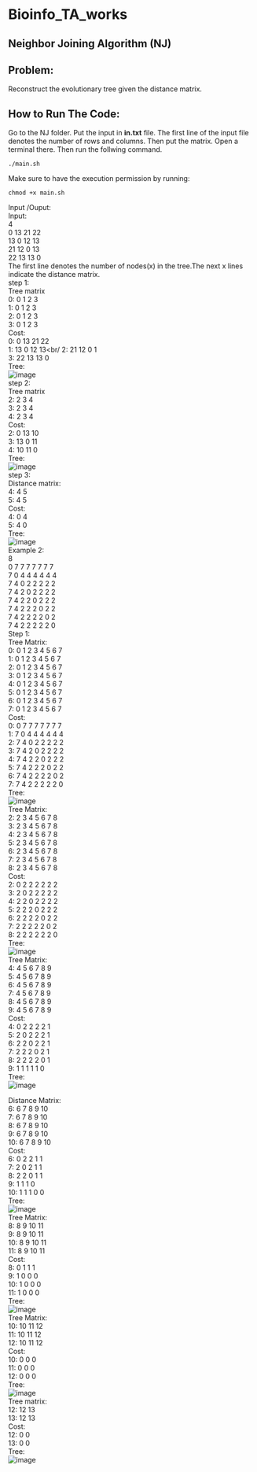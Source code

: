 # Bioinfo_TA_works

## Neighbor Joining Algorithm (NJ)

## Problem:
Reconstruct the evolutionary tree given the distance matrix.

## How to Run The Code:
Go to the NJ folder. Put the input in **in.txt** file. The first line of the input file denotes the number of rows and columns. Then put the matrix.
Open a terminal there. Then run the follwing command.
```
./main.sh
```
Make sure to have the execution permission by running:
```
chmod +x main.sh
```


Input /Ouput:<br/>
Input:<br/>
4<br/>
0 13 21 22<br/>
13 0 12 13<br/>
21 12 0 13<br/>
22 13 13 0<br/>
The first line denotes the number of nodes(x) in the tree.The next x lines indicate the distance matrix.<br/>
step 1:<br/>
Tree matrix<br/>
0: 0 1 2 3<br/>
1: 0 1 2 3<br/>
2: 0 1 2 3<br/>
3: 0 1 2 3<br/>
Cost:<br/>
0: 0 13 21 22<br/>
1: 13 0 12 13<br/
2: 21 12 0 1<br/>
3: 22 13 13 0<br/>
Tree:<br/>
![image](https://user-images.githubusercontent.com/40664860/122535022-f4e60180-d044-11eb-9688-f977e1d92e6d.png)<br/>
step 2:<br/>
Tree matrix<br/>
2: 2 3 4<br/>
3: 2 3 4<br/>
4: 2 3 4<br/>
Cost:<br/>
2: 0 13 10<br/>
3: 13 0 11<br/>
4: 10 11 0<br/>
Tree:<br/>
![image](https://user-images.githubusercontent.com/40664860/122535377-5312e480-d045-11eb-8648-8612ec88a938.png)<br/>
step 3:<br/>
Distance matrix:<br/>
4: 4 5<br/>
5: 4 5<br/>
Cost:<br/>
4: 0 4<br/>
5: 4 0<br/>
Tree:<br/>
![image](https://user-images.githubusercontent.com/40664860/122535515-79d11b00-d045-11eb-85a4-964b0d8d2153.png)<br/>
Example 2:<br/>
8<br/>
0 7 7 7 7 7 7 7<br/>
7 0 4 4 4 4 4 4<br/>
7 4 0 2 2 2 2 2<br/>
7 4 2 0 2 2 2 2<br/>
7 4 2 2 0 2 2 2<br/>
7 4 2 2 2 0 2 2<br/>
7 4 2 2 2 2 0 2<br/>
7 4 2 2 2 2 2 0<br/>
Step 1:<br/>
Tree Matrix:<br/>
0: 0 1 2 3 4 5 6 7<br/>
1: 0 1 2 3 4 5 6 7<br/>
2: 0 1 2 3 4 5 6 7<br/>
3: 0 1 2 3 4 5 6 7<br/>
4: 0 1 2 3 4 5 6 7<br/>
5: 0 1 2 3 4 5 6 7<br/>
6: 0 1 2 3 4 5 6 7<br/>
7: 0 1 2 3 4 5 6 7<br/>
Cost:<br/>
0: 0 7 7 7 7 7 7 7<br/>
1: 7 0 4 4 4 4 4 4<br/>
2: 7 4 0 2 2 2 2 2<br/>
3: 7 4 2 0 2 2 2 2<br/>
4: 7 4 2 2 0 2 2 2<br/>
5: 7 4 2 2 2 0 2 2<br/>
6: 7 4 2 2 2 2 0 2<br/>
7: 7 4 2 2 2 2 2 0<br/>
Tree:<br/>
![image](https://user-images.githubusercontent.com/40664860/122538846-c79b5280-d048-11eb-9900-05eaa6b2c40a.png)<br/>
Tree Matrix:<br/>
2: 2 3 4 5 6 7 8<br/>
3: 2 3 4 5 6 7 8<br/>
4: 2 3 4 5 6 7 8<br/>
5: 2 3 4 5 6 7 8<br/>
6: 2 3 4 5 6 7 8<br/>
7: 2 3 4 5 6 7 8<br/>
8: 2 3 4 5 6 7 8<br/>
Cost:<br/>
2: 0 2 2 2 2 2 2<br/>
3: 2 0 2 2 2 2 2<br/>
4: 2 2 0 2 2 2 2<br/>
5: 2 2 2 0 2 2 2<br/>
6: 2 2 2 2 0 2 2<br/>
7: 2 2 2 2 2 0 2<br/>
8: 2 2 2 2 2 2 0<br/>
Tree:<br/>
![image](https://user-images.githubusercontent.com/40664860/122539016-f4e80080-d048-11eb-94a9-9c6ab5f5c2b5.png)<br/>
Tree Matrix:<br/>
4: 4 5 6 7 8 9<br/>
5: 4 5 6 7 8 9<br/>
6: 4 5 6 7 8 9<br/>
7: 4 5 6 7 8 9<br/>
8: 4 5 6 7 8 9<br/>
9: 4 5 6 7 8 9<br/>
Cost:<br/>
4: 0 2 2 2 2 1<br/>
5: 2 0 2 2 2 1<br/>
6: 2 2 0 2 2 1<br/>
7: 2 2 2 0 2 1<br/>
8: 2 2 2 2 0 1<br/>
9: 1 1 1 1 1 0<br/>
Tree:<br/>
![image](https://user-images.githubusercontent.com/40664860/122539251-35477e80-d049-11eb-85cb-1fe90feb7e82.png)<br/>

Distance Matrix:<br/>
6: 6 7 8 9 10<br/>
7: 6 7 8 9 10<br/>
8: 6 7 8 9 10<br/>
9: 6 7 8 9 10<br/>
10: 6 7 8 9 10<br/>
Cost:<br/>
6: 0 2 2 1 1<br/>
7: 2 0 2 1 1<br/>
8: 2 2 0 1 1<br/>
9: 1 1 1 0 <br/>
10: 1 1 1 0 0<br/>
Tree:<br/>
![image](https://user-images.githubusercontent.com/40664860/122539425-6aec6780-d049-11eb-98d5-f319f3b5f3bb.png)<br/>
Tree Matrix:<br/>
8: 8 9 10 11<br/>
9: 8 9 10 11<br/>
10: 8 9 10 11<br/>
11: 8 9 10 11<br/>
Cost:<br/>
8: 0 1 1 1<br/>
9: 1 0 0 0<br/>
10: 1 0 0 0<br/>
11: 1 0 0 0<br/>
Tree:<br/>
![image](https://user-images.githubusercontent.com/40664860/122539721-b69f1100-d049-11eb-9897-f87ea172a442.png)<br/>
Tree Matrix:<br/>
10: 10 11 12<br/>
11: 10 11 12<br/>
12: 10 11 12<br/>
Cost:<br/>
10: 0 0 0<br/>
11: 0 0 0<br/>
12: 0 0 0<br/>
Tree:<br/>
![image](https://user-images.githubusercontent.com/40664860/122540094-1b5a6b80-d04a-11eb-92ab-cdbcbfa37d29.png)<br/>
Tree matrix:<br/>
12: 12 13<br/>
13: 12 13<br/>
Cost:<br/>
12: 0 0<br/>
13: 0 0<br/>
Tree:<br/>
![image](https://user-images.githubusercontent.com/40664860/122540291-4f359100-d04a-11eb-85d5-33e5a4429e14.png)<br/>






